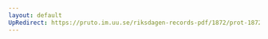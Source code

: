 ```yaml
---
layout: default
UpRedirect: https://pruto.im.uu.se/riksdagen-records-pdf/1872/prot-1872--fk--513.pdf
---
```

